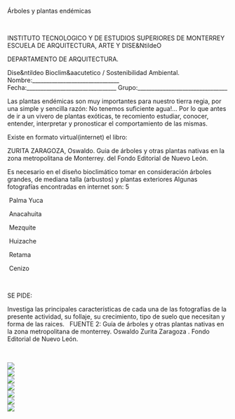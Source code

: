 

Árboles y plantas endémicas




 

 INSTITUTO TECNOLOGICO Y DE ESTUDIOS SUPERIORES DE MONTERREY 
ESCUELA DE ARQUITECTURA, ARTE Y DISE&NtildeO 

DEPARTAMENTO DE ARQUITECTURA.



Dise&ntildeo Bioclim&aacutetico / Sostenibilidad Ambiental.
Nombre:_______________________________ 
Fecha:________________________________ 
Grupo:________________________________ 


Las plantas endémicas son muy importantes para nuestro tierra regia, por una simple y sencilla razón: No tenemos suficiente agua!... 
Por lo que antes de ir a un vivero de plantas exóticas, te recomiento estudiar, conocer, entender, interpretar y pronosticar el comportamiento de las mismas. 

Existe en formato virtual(internet) el libro: 


ZURITA ZARAGOZA, Oswaldo. Guia de árboles y otras plantas nativas en la zona metropolitana de Monterrey. 
del Fondo Editorial de Nuevo León.



Es necesario en el diseño bioclimático tomar en consideración árboles grandes, de mediana talla (arbustos) y plantas exteriores 
Algunas fotografías encontradas en internet son: 
 5




  Palma Yuca
 


 Anacahuita
 












 Mezquite
 


 Huizache












 Retama


 Cenizo
 





 
 
SE PIDE:

Investiga las principales características de cada una de las fotografías de la presente actividad, su follaje, su crecimiento, tipo de suelo que necesitan y forma de las raices.
 
 FUENTE 2: Guía de árboles y otras plantas nativas en la zona metropolitana de monterrey. Oswaldo Zurita Zaragoza . 
Fondo Editorial de Nuevo León.  


 




<div class="mdl-grid">
<div class="mdl-cell mdl-cell--6-col mdl-typography--text-center">
<img src='./content/P2/MP2.3/endemica.1.JPG'>
</div>
<div class="mdl-cell mdl-cell--6-col mdl-typography--text-center">
<img src='./content/P2/MP2.3/endemica.2.jpg'>
</div>
<div class="mdl-cell mdl-cell--6-col mdl-typography--text-center">
<img src='./content/P2/MP2.3/endemica.3.jpg'>
</div>
<div class="mdl-cell mdl-cell--6-col mdl-typography--text-center">
<img src='./content/P2/MP2.3/Endemica.7.jpg'>
</div>
<div class="mdl-cell mdl-cell--6-col mdl-typography--text-center">
<img src='./content/P2/MP2.3/endemica.5.jpg'>
</div>
<div class="mdl-cell mdl-cell--6-col mdl-typography--text-center">
<img src='./content/P2/MP2.3/Endemica.6.jpg'>
</div>
<div class="mdl-cell mdl-cell--6-col mdl-typography--text-center">
<img src='./content/P2/MP2.3/matchingsquare.4.jpg'>
</div>
</div>